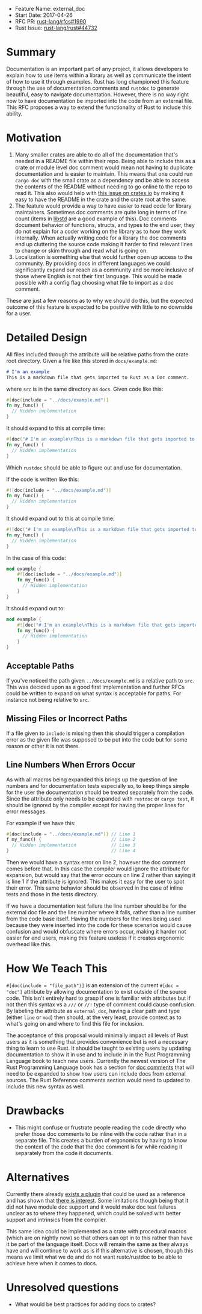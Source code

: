 <!---
-- Copyright 2017 The Rust Project Developers. See the COPYRIGHT
-- file at the top-level directory of this distribution.
--
-- Licensed under the Apache License, Version 2.0 <LICENSE-APACHE or
-- http://www.apache.org/licenses/LICENSE-2.0> or the MIT license
-- <LICENSE-MIT or http://opensource.org/licenses/MIT>, at your
-- option. This file may not be copied, modified, or distributed
-- except according to those terms.
-->

- Feature Name: external_doc
- Start Date: 2017-04-26
- RFC PR: [rust-lang/rfcs#1990](https://github.com/rust-lang/rfcs/pull/1990)
- Rust Issue: [rust-lang/rust#44732](https://github.com/rust-lang/rust/issues/44732)

# Summary
[summary]: #summary

Documentation is an important part of any project, it allows developers to
explain how to use items within a library as well as communicate the intent of
how to use it through examples. Rust has long championed this feature through
the use of documentation comments and `rustdoc` to generate beautiful, easy to
navigate documentation. However, there is no way right now to have documentation
be imported into the code from an external file. This RFC proposes a way to
extend the functionality of Rust to include this ability.

# Motivation
[motivation]: #motivation

1. Many smaller crates are able to do all of the documentation that's needed in
   a README file within their repo. Being able to include this as a crate or
   module level doc comment would mean not having to duplicate documentation and
   is easier to maintain. This means that one could run `cargo doc` with the
   small crate as a dependency and be able to access the contents of the README
   without needing to go online to the repo to read it. This also would help
   with [this issue on
   crates.io](https://github.com/rust-lang/crates.io/issues/81) by making it
   easy to have the README in the crate and the crate root at the same.
2. The feature would provide a way to have easier to read code for library
   maintainers. Sometimes doc comments are quite long in terms of line count
   (items in
   [libstd](https://github.com/rust-lang/rust/blob/master/src/libstd) are a good
   example of this). Doc comments document behavior of functions, structs, and
   types to the end user, they do not explain for a coder working on the library
   as to how they work internally. When actually writing code for a
   library the doc comments end up cluttering the source code making it harder
   to find relevant lines to change or skim through and read what is going on.
3. Localization is something else that would further open up access to the
   community. By providing docs in different languages we could significantly
   expand our reach as a community and be more inclusive of those where English
   is not their first language. This would be made possible with a config flag
   choosing what file to import as a doc comment.

These are just a few reasons as to why we should do this, but the expected
outcome of this feature is expected to be positive with little to no downside
for a user.

# Detailed Design
[design]: #detailed-design

All files included through the attribute will be relative paths from the crate
root directory. Given a file like this stored in `docs/example.md`:

```md
# I'm an example
This is a markdown file that gets imported to Rust as a Doc comment.
```
where `src` is in the same directory as `docs`. Given code like this:

```rust
#[doc(include = "../docs/example.md")]
fn my_func() {
  // Hidden implementation
}
```

It should expand to this at compile time:

```rust
#[doc("# I'm an example\nThis is a markdown file that gets imported to Rust as a doc comment.")]
fn my_func() {
  // Hidden implementation
}
```

Which `rustdoc` should be able to figure out and use for documentation.

If the code is written like this:

```rust
#![doc(include = "../docs/example.md")]
fn my_func() {
  // Hidden implementation
}
```

It should expand out to this at compile time:

```rust
#![doc("# I'm an example\nThis is a markdown file that gets imported to Rust as a doc comment.")]
fn my_func() {
  // Hidden implementation
}
```

In the case of this code:

```rust
mod example {
    #![doc(include = "../docs/example.md")]
    fn my_func() {
      // Hidden implementation
    }
}
```

It should expand out to:

```rust
mod example {
    #![doc("# I'm an example\nThis is a markdown file that gets imported to Rust as a doc comment.")]
    fn my_func() {
      // Hidden implementation
    }
}
```

## Acceptable Paths

If you've noticed the path given `../docs/example.md` is a relative path to
`src`. This was decided upon as a good first implementation and further RFCs
could be written to expand on what syntax is acceptable for paths. For instance
not being relative to `src`.

## Missing Files or Incorrect Paths
If a file given to `include` is missing then this should trigger a compilation
error as the given file was supposed to be put into the code but for some reason
or other it is not there.

## Line Numbers When Errors Occur
As with all macros being expanded this brings up the question of line numbers
and for documentation tests especially so, to keep things simple for the user
the documentation should be treated separately from the code. Since the
attribute only needs to be expanded with `rustdoc` or `cargo test`, it should be
ignored by the compiler except for having the proper lines for error messages.

For example if we have this:

```rust
#[doc(include = "../docs/example.md")] // Line 1
f my_func() {                          // Line 2
  // Hidden implementation             // Line 3
}                                      // Line 4
```

Then we would have a syntax error on line 2, however the doc comment comes
before that. In this case the compiler would ignore the attribute for expansion,
but would say that the error occurs on line 2 rather than saying it is line 1 if
the attribute is ignored. This makes it easy for the user to spot their error.
This same behavior should be observed in the case of inline tests and those in
the tests directory.

If we have a documentation test failure the line number should be for the
external doc file and the line number where it fails, rather than a line number
from the code base itself. Having the numbers for the lines being used because
they were inserted into the code for these scenarios would cause confusion and
would obfuscate where errors occur, making it harder not easier for end users,
making this feature useless if it creates ergonomic overhead like this.

# How We Teach This
[how-we-teach-this]: #how-we-teach-this

`#[doc(include = "file_path")]` is an extension of the current
`#[doc = "doc"]` attribute by allowing documentation to exist outside of the
source code. This isn't entirely hard to grasp if one is familiar with
attributes but if not then this syntax vs a `///` or `//!` type of comment
could cause confusion. By labeling the attribute as `external_doc`, having a
clear path and type (either `line` or `mod`) then should, at the very least,
provide context as to what's going on and where to find this file for inclusion.

The acceptance of this proposal would minimally impact all levels of Rust users
as it is something that provides convenience but is not a necessary thing to
learn to use Rust. It should be taught to existing users by updating
documentation to show it in use and to include in in the Rust Programming
Language book to teach new users. Currently the newest version of The Rust
Programming Language book has a section for [doc comments](https://doc.rust-lang.org/nightly/book/second-edition/ch14-02-publishing-to-crates-io.html#documentation-comments) that will need to be expanded
to show how users can include docs from external sources. The Rust Reference
comments section would need to updated to include this new syntax as well.

# Drawbacks
[drawbacks]: #drawbacks

- This might confuse or frustrate people reading the code directly who prefer
  those doc comments to be inline with the code rather than in a separate file.
  This creates a burden of ergonomics by having to know the context of the code
  that the doc comment is for while reading it separately from the code it
  documents.

# Alternatives
[alternatives]: #alternatives

Currently there already [exists a plugin](https://github.com/mgattozzi/rdoc)
that could be used as a reference and has shown that
[there is interest](https://www.reddit.com/r/rust/comments/67kqs6/announcing_rdoc_a_tiny_rustc_plugin_to_host_your/).
Some limitations though being that it did not have module doc support and it
would make doc test failures unclear as to where they happened, which could be
solved with better support and intrinsics from the compiler.

This same idea could be implemented as a crate with procedural macros (which are
on nightly now) so that others can opt in to this rather than have it be part of
the language itself. Docs will remain the same as they always have and will
continue to work as is if this alternative is chosen, though this means we limit
what we do and do not want rustc/rustdoc to be able to achieve here when it
comes to docs.

# Unresolved questions
[unresolved]: #unresolved-questions

- What would be best practices for adding docs to crates?
